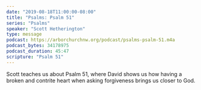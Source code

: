 ```yaml
---
date: "2019-08-18T11:00:00-08:00"
title: "Psalms: Psalm 51"
series: "Psalms"
speaker: "Scott Hetherington"
type: message
podcast: https://arborchurchnw.org/podcast/psalms-psalm-51.m4a
podcast_bytes: 34178975
podcast_duration: 45:47
scripture: "Psalm 51"
---
```


Scott teaches us about Psalm 51, where David shows us how having a broken and contrite heart when asking forgiveness brings us closer to God.
